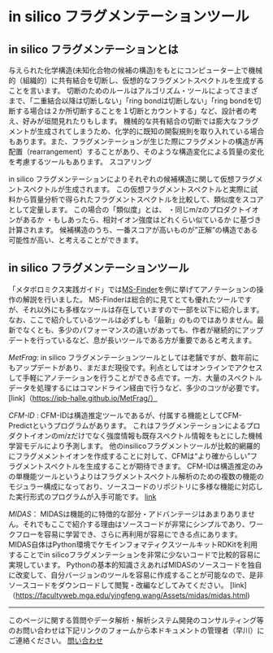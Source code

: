 # in silico フラグメンテーションツール


## in silico フラグメンテーションとは

与えられた化学構造(未知化合物の候補の構造)をもとにコンピューター上で機械的（組織的）に共有結合を切断し、仮想的なフラグメントスペクトルを生成することを言います。 切断のためのルールはアルゴリズム・ツールによってさまざまで、「二重結合以降は切断しない」「ring bondは切断しない」「ring bondを切断する場合は２か所切断することを１切断とカウントする」など、設計者の考え、好みが垣間見れたりもします。 機械的な共有結合の切断では膨大なフラグメントが生成されてしまうため、化学的に既知の開裂規則を取り入れている場合もあります。また、フラグメンテーションが生じた際にフラグメントの構造が再配置（rearrangement）することがあり、そのような構造変化による質量の変化を考慮するツールもあります。
スコアリング

in silico フラグメンテーションによりそれぞれの候補構造に関して仮想フラグメントスペクトルが生成されます。 この仮想フラグメントスペクトルと実際に試料から質量分析で得られたフラグメントスペクトルを比較して、類似度をスコアとして定量します。 この場合の「類似度」とは、 ・同じm/zのプロダクトイオンがあるか ・もしあったら、相対イオン強度はどれくらい似ているか に基づき計算されます。 候補構造のうち、一番スコアが高いものが”正解”の構造である可能性が高い、と考えることができます。


## in silico フラグメンテーションツール

「メタボロミクス実践ガイド」では[MS-Finder](http://prime.psc.riken.jp/compms/msfinder/main.html)を例に挙げてアノテーションの操作の解説を行いました。 MS-Finderは総合的に見てとても優れたツールですが、それ以外にも多様なツールは存在していますので一部を以下に紹介します。 なお、ここで紹介しているツールは必ずしも「最新」のものではありません。最新でなくとも、多少のパフォーマンスの違いがあっても、作者が継続的にアップデートを行っているなど、息が長いツールである方が重要であると考えます。

*MetFrag*: in silico フラグメンテーションツールとしては老舗ですが、数年前にもアップデートがあり、まだまだ現役です。利点としてはオンラインでアクセスして手軽にアノテーションを行うことができる点です。一方、大量のスペクトルデータを処理するにはコマンドライン経由で行うなど、多少のコツが必要です。 [link]（https://ipb-halle.github.io/MetFrag/）

*CFM-ID* : CFM-IDは構造推定ツールであるが、付属する機能としてCFM-Predictというプログラムがあります。 これはフラグメンテーションによるプロダクトイオンのm/zだけでなく強度情報も既存スペクトル情報をもとにした機械学習モデルにより予測します。 他のinsilicoフラグメントツールが比較的網羅的にフラグメメントイオンを作成することに対して、CFMは“より確からしい”フラグメントスペクトルを生成することが期待できます。 CFM-IDは構造推定のみの単機能ツールというよりはフラグメントスペクトル解析のための複数の機能のモジュラー構成になっており、ソースコードのリポジトリに多様な機能に対応した実行形式のプログラムが入手可能です。 [link](https://cfmid.wishartlab.com/)

*MIDAS*： MIDASは機能的に特徴的な部分・アドバンテージはあまりありません。それでもここで紹介する理由はソースコードが非常にシンプルであり、ワークフローを容易に学習でき、さらに再利用が容易にできる点にあります。 MIDAS自体はPython環境でケモインフォマティクスツールキットRDKitを利用することでin silicoフラグメンテーションを非常に少ないコードで比較的容易に実現しています。 Pythonの基本的知識さえあればMIDASのソースコードを独自に改変して、自分バージョンのツールを容易に作成することが可能なので、是非ソースコードをダウンロードして閲覧・改編などしてみてください。 [link]（https://facultyweb.mga.edu/yingfeng.wang/Assets/midas/midas.html)





---
このページに関する質問やデータ解析・解析システム開発のコンサルティング等のお問い合わせは下記リンクのフォームから本ドキュメントの管理者（早川）にご連絡ください。
[問い合わせ](https://docs.google.com/forms/d/e/1FAIpQLSe6AOt0oZvLJeJqJulQ3PcHuT05Lmu0SMUHUM82rRntMgCNmw/viewform?usp=pp_url)
